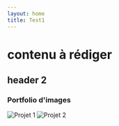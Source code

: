 ```yaml
---
layout: home
title: Test1
---
```


# contenu à rédiger

## header 2

### Portfolio d'images

<div class="portfolio-images">
    <img src="{{ '/assets/images/train.webp' | relative_url }}" alt="Projet 1">
    <img src="{{ '/assets/images/chat.webp' | relative_url }}" alt="Projet 2">
</div>
